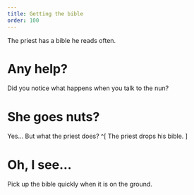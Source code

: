 ```yaml
---
title: Getting the bible
order: 100
---
```


The priest has a bible he reads often.

# Any help?
Did you notice what happens when you talk to the nun?

# She goes nuts?
Yes... But what the priest does? ^[ The priest drops his bible. ]

# Oh, I see...
Pick up the bible quickly when it is on the ground.
